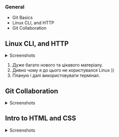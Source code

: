 ### General

- Git Basics
- Linux CLI, and HTTP
- Git Collaboration

## Linux CLI, and HTTP
<details><summary>Screenshots</summary>

![quiz#1](task_linux_cli/quiz1.png)
![quiz#2](task_linux_cli/quiz2.png)
![quiz#3](task_linux_cli/quiz3.png)
![quiz#4](task_linux_cli/quiz4.png)
![result](task_linux_cli/result.png)
</details>

1. Дуже багато нового та цікавого матеріалу.
2. Дивно чому я до цього не користувался Linux ))
3. Планую і далі використовувати термінал.

## Git Collaboration
<details><summary>Screenshots</summary>

![screenshot1](task_git_collaboration/scr_1.png)
![screenshot2](task_git_collaboration/scr_2.png)
</details>

## Intro to HTML and CSS
<details><summary>Screenshots</summary>

![screenshot1](task_html_css_intro/scr_1.png)
</details>